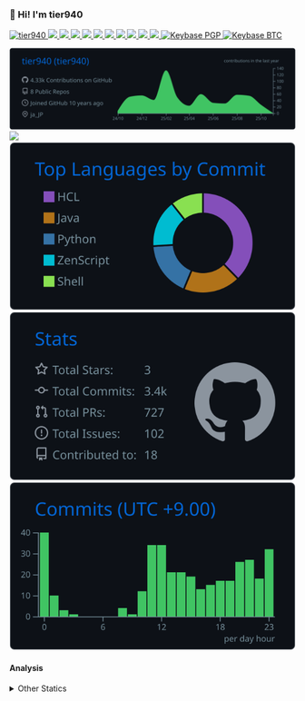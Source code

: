 ### 👋 Hi! I'm tier940

<p align="left"> 
  <a href="https://github.com/tier940/tier940/">
    <img src="https://komarev.com/ghpvc/?username=tier940" alt="tier940" />
  </a>
  <a href="http://twitter.com/tier940">
    <img height="20" src="https://img.shields.io/twitter/follow/tier940?label=Twitter&logo=twitter&style=flat" />
  </a>
  <a href="https://github.com/tier940">
    <img height="20" src="https://img.shields.io/github/followers/tier940?label=follow&logo=github&style=flat" />
  </a>
  <a href="https://www.reddit.com/user/tier940">
    <img height="20" src="https://img.shields.io/reddit/user-karma/combined/tier940?label=Reddit&logo=reddit&style=flat" />
  </a>
  <a href="https://stackoverflow.com/users/17317833/tier940">
    <img height="20" src="https://img.shields.io/stackexchange/stackoverflow/r/17317833?label=StackOverflow&logo=stack-overflow&style=flat" />
  </a>
  <a href="https://zenn.dev/tier940">
    <img height="20" src="https://zenn.badge.nikaera.com/s/tier940/likes" />
  </a>
  <a href="https://zenn.dev/tier940">
    <img height="20" src="https://zenn.badge.nikaera.com/s/tier940/followers" />
  </a>
  <a href="https://zenn.dev/tier940">
    <img height="20" src="https://zenn.badge.nikaera.com/s/tier940/articles" />
  </a>
  <a href="http://qiita.com/tier940">
    <img height="20" src="https://qiita-badge.apiapi.app/s/tier940/posts.svg" />
  </a>
  <a href="http://qiita.com/tier940">
    <img height="20" src="https://qiita-badge.apiapi.app/s/tier940/contributions.svg" />
  </a>
  <a href="https://github.com/tier940/tier940/">
    <img height="20" src="https://github.com/tier940/tier940/actions/workflows/main.yml/badge.svg" />
  </a>
  <a href="https://keybase.io/tier940">
    <img alt="Keybase PGP" src="https://img.shields.io/keybase/pgp/tier940">
  </a>
  <a href="https://keybase.io/tier940">
    <img alt="Keybase BTC" src="https://img.shields.io/keybase/btc/tier940">
  </a>
</p>

[![](https://raw.githubusercontent.com/tier940/tier940/main/profile-summary-card-output/github_dark/0-profile-details.svg)](https://github.com/vn7n24fzkq/github-profile-summary-cards)
[![](https://raw.githubusercontent.com/tier940/tier940/main/profile-summary-card-output/github_dark/1-repos-per-language.svg)](https://github.com/vn7n24fzkq/github-profile-summary-cards) [![](https://raw.githubusercontent.com/tier940/tier940/main/profile-summary-card-output/github_dark/2-most-commit-language.svg)](https://github.com/vn7n24fzkq/github-profile-summary-cards)
[![](https://raw.githubusercontent.com/tier940/tier940/main/profile-summary-card-output/github_dark/3-stats.svg)](https://github.com/vn7n24fzkq/github-profile-summary-cards) [![](https://raw.githubusercontent.com/tier940/tier940/main/profile-summary-card-output/github_dark/4-productive-time.svg)](https://github.com/vn7n24fzkq/github-profile-summary-cards)


#### Analysis
<!-- <img height="150" src="https://github.com/tier940/tier940/blob/master/images/stat.svg" alt="Alternative Text"/> -->

<details>
  <summary>Other Statics</summary>
  <!--START_SECTION:waka-->
![Code Time](http://img.shields.io/badge/Code%20Time-4%2C333%20hrs%2010%20mins-blue)

**🐱 My GitHub Data** 

> 📦 35.0 kB Used in GitHub's Storage 
 > 
> 💼 Opted to Hire
 > 
> 📜 8 Public Repositories 
 > 
> 🔑 5 Private Repositories 
 > 
**I'm an Early 🐤** 

```text
🌞 Morning                2489 commits        ████░░░░░░░░░░░░░░░░░░░░░   16.27 % 
🌆 Daytime                5616 commits        █████████░░░░░░░░░░░░░░░░   36.71 % 
🌃 Evening                5613 commits        █████████░░░░░░░░░░░░░░░░   36.69 % 
🌙 Night                  1582 commits        ███░░░░░░░░░░░░░░░░░░░░░░   10.34 % 
```
📅 **I'm Most Productive on Saturday** 

```text
Monday                   1513 commits        ██░░░░░░░░░░░░░░░░░░░░░░░   09.89 % 
Tuesday                  2512 commits        ████░░░░░░░░░░░░░░░░░░░░░   16.42 % 
Wednesday                1874 commits        ███░░░░░░░░░░░░░░░░░░░░░░   12.25 % 
Thursday                 1616 commits        ███░░░░░░░░░░░░░░░░░░░░░░   10.56 % 
Friday                   2134 commits        ███░░░░░░░░░░░░░░░░░░░░░░   13.95 % 
Saturday                 2866 commits        █████░░░░░░░░░░░░░░░░░░░░   18.73 % 
Sunday                   2785 commits        █████░░░░░░░░░░░░░░░░░░░░   18.20 % 
```


📊 **This Week I Spent My Time On** 

```text
🕑︎ Time Zone: Asia/Tokyo

💬 Programming Languages: 
Other                    31 hrs 23 mins      █████████████████████░░░░   84.37 % 
Java                     4 hrs 23 mins       ███░░░░░░░░░░░░░░░░░░░░░░   11.79 % 
JSON                     18 mins             ░░░░░░░░░░░░░░░░░░░░░░░░░   00.82 % 
YAML                     17 mins             ░░░░░░░░░░░░░░░░░░░░░░░░░   00.80 % 
Markdown                 12 mins             ░░░░░░░░░░░░░░░░░░░░░░░░░   00.58 % 

🔥 Editors: 
Edge                     30 hrs 16 mins      ████████████████████░░░░░   81.35 % 
IntelliJ IDEA            4 hrs 33 mins       ███░░░░░░░░░░░░░░░░░░░░░░   12.24 % 
VS Code                  1 hr 21 mins        █░░░░░░░░░░░░░░░░░░░░░░░░   03.64 % 
Chrome                   1 hr 1 min          █░░░░░░░░░░░░░░░░░░░░░░░░   02.77 % 

💻 Operating System: 
Windows                  33 hrs 3 mins       ██████████████████████░░░   88.86 % 
Mac                      3 hrs 2 mins        ██░░░░░░░░░░░░░░░░░░░░░░░   08.17 % 
Unknown OS               1 hr 1 min          █░░░░░░░░░░░░░░░░░░░░░░░░   02.77 % 
Linux                    4 mins              ░░░░░░░░░░░░░░░░░░░░░░░░░   00.20 % 
```

**I Mostly Code in Java** 

```text
Java                     14 repos            ████████████░░░░░░░░░░░░░   48.28 % 
ZenScript                3 repos             ███░░░░░░░░░░░░░░░░░░░░░░   10.34 % 
Python                   2 repos             ██░░░░░░░░░░░░░░░░░░░░░░░   06.90 % 
Astro                    1 repo              █░░░░░░░░░░░░░░░░░░░░░░░░   03.45 % 
HTML                     1 repo              █░░░░░░░░░░░░░░░░░░░░░░░░   03.45 % 
```



**Timeline**

![Lines of Code chart](https://raw.githubusercontent.com/tier940/tier940/main/assets/bar_graph.png)


 Last Updated on 22/08/2024 00:07:50 UTC
<!--END_SECTION:waka-->
</details>
